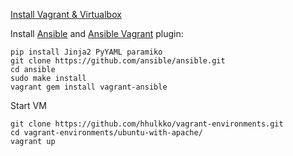 [Install Vagrant & Virtualbox](http://vagrantup.com/v1/docs/getting-started/index.html)

Install [Ansible](http://ansible.github.com/) and [Ansible Vagrant](https://github.com/dsander/vagrant-ansible) plugin:

    pip install Jinja2 PyYAML paramiko
    git clone https://github.com/ansible/ansible.git
    cd ansible
    sudo make install
    vagrant gem install vagrant-ansible

Start VM

    git clone https://github.com/hhulkko/vagrant-environments.git
    cd vagrant-environments/ubuntu-with-apache/
    vagrant up
